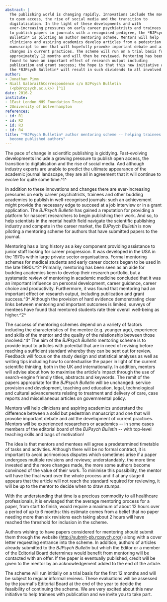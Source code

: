 ```yaml
---
abstract: |
  The publishing world is changing rapidly. Innovations include the move
  to open access, the rise of social media and the transition to
  digitalisation. In the light of these developments and with
  ever-increasing pressures on early career psychiatrists and trainees
  to publish papers in journals with a recognised pedigree, the *BJPsych
  Bulletin* is piloting an author mentoring scheme. Mentors will help
  clinicians and aspiring academics develop articles from a pedestrian
  manuscript to one that will hopefully provoke important debate and aid
  changes in current practices. The scheme will run on a trial basis for
  approximately 12 months and will then be reviewed. Mentoring has been
  found to have an important effect of research output including
  publication and grant success; the hope is that this new initiative at
  the *BJPsych Bulletin* will result in such dividends to all involved.
author:
- Jonathan Pimm
- Niall GalbraithCorrespondence c/o BJPsych Bulletin
  (<pb@rcpsych.ac.uk>) [^1]
date: 2016-2
institute:
- 1East London NHS Foundation Trust
- 2University of Wolverhampton
references:
- id: R1
- id: R2
- id: R3
- id: R4
title: "*BJPsych Bulletin* author mentoring scheme -- helping trainees
  become published authors"
---
```


The pace of change in scientific publishing is giddying. Fast-evolving
developments include a growing pressure to publish open access, the
transition to digitalisation and the rise of social media. And although
industry experts are unable to predict the ultimate appearance of the
academic journal landscape, they are all in agreement that it will
continue to evolve for quite some time.^1^

In addition to these innovations and changes there are ever-increasing
pressures on early career psychiatrists, trainees and other budding
academics to publish in well-recognised journals: such an achievement
might provide the necessary edge to succeed at a job interview or in a
grant application. The *BJPsych Bulletin* has gained a reputation for
providing a platform for nascent researchers to begin publishing their
work. And so, to help scientists in the mental health field navigate the
scientific publishing industry and compete in the career market, the
*BJPsych Bulletin* is now piloting a mentoring scheme for authors that
have submitted papers to the journal.

Mentoring has a long history as a key component providing assistance to
junior staff looking for career progression. It was developed in the USA
in the 1970s within large private sector organisations. Formal mentoring
schemes for medical students and early career doctors began to be used
in the late 1990s.^2^ Primarily, mentoring has been seen as an aide for
budding academics keen to develop their research portfolio, but a
systematic review of mentoring in academic medicine concluded that it
was an important influence on personal development, career guidance,
career choice and productivity. Furthermore, it was found that mentoring
had an important effect on research output, including publication and
grant success.^3^ Although the provision of hard evidence demonstrating
clear links between mentoring and important outcomes is limited, surveys
of mentees have found that mentored students rate their overall
well-being as higher.^2^

The success of mentoring schemes depend on a variety of factors
including the characteristics of the mentee (e.g. younger age),
experience and skills of the mentor and the quality of the relationship
between those involved.^4^ The aim of the *BJPsych Bulletin* mentoring
scheme is to provide input to articles with potential that are in need
of revising before reaching a sufficient standard whereby they can be
sent out for review. Feedback will focus on the study design and
statistical analyses as well as writing tips including how to
contextualise the paper in light of the current scientific thinking,
both in the UK and internationally. In addition, mentors will advise
about how to maximise the article\'s impact through the use of
search-engine friendly titles, abstracts and keywords. The remit of the
papers appropriate for the *BJPsych Bulletin* will be unchanged: service
provision and development, teaching and education, legal, technological
and cultural advancements relating to treatment and delivery of care,
case reports and miscellaneous articles on governmental policy.

Mentors will help clinicians and aspiring academics understand the
difference between a solid but pedestrian manuscript and one that will
provoke important debate and aid the development of current practices.
Mentors will be experienced researchers or academics -- in some cases
members of the editorial board of the *BJPsych Bulletin* -- with
top-level teaching skills and bags of motivation!

The idea is that mentors and mentees will agree a predetermined
timetable of tasks and activities. Although there will be no formal
contract, it is important to avoid acrimonious disputes which sometimes
arise if a paper undergoes multiple revisions and reviews;
understandably, the more time invested and the more changes made, the
more some authors become convinced of the value of their work. To
minimise this possibility, the mentor will have the final word over the
whole process and if at any stage it appears that the article will not
reach the standard required for reviewing, it will be up to the mentor
to decide when to draw stumps.

With the understanding that time is a precious commodity to all
healthcare professionals, it is envisaged that the average mentoring
process for a paper, from start to finish, would require a maximum of
about 12 hours over a period of up to 6 months: this estimate comes from
a belief that no paper needing more than six revisions each taking about
2 hours will have reached the threshold for inclusion in the scheme.

Authors wishing to have papers considered for mentoring should submit
them through the website (<http://submit-pb.rcpsych.org/>) along with a
cover letter requesting entrance into the scheme. In addition, authors
of articles already submitted to the *BJPsych Bulletin* but which the
Editor or a member of the Editorial Board determines would benefit from
mentoring will be contacted with an offer. If the paper is eventually
published, credit will be given to the mentor by an acknowledgement
added to the end of the article.

The scheme will run initially on a trial basis for the first 12 months
and will be subject to regular informal reviews. These evaluations will
be assessed by the journal\'s Editorial Board at the end of the year to
decide the feasibility of continuing the scheme. We are very excited
about this new initiative to help trainees with publication and we
invite you to take part.

[^1]: **Jonathan Pimm** is a consultant psychiatrist in the East London
    NHS Foundation Trust and an honorary senior clinical lecturer at
    Barts and the London School of Medicine and Dentistry, University of
    London. **Niall Galbraith** is a chartered psychologist and a senior
    lecturer in psychology at the University of Wolverhampton, West
    Midlands.
